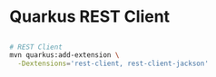 # Quarkus REST Client

##

```sh
# REST Client
mvn quarkus:add-extension \
  -Dextensions='rest-client, rest-client-jackson'
```
